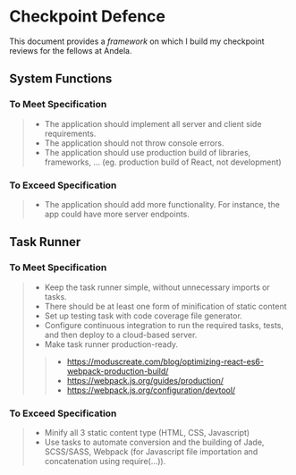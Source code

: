 # Checkpoint Defence

This document provides a *framework* on which I build my checkpoint reviews for the fellows at Andela.

## System Functions

### To Meet Specification
> * The application should implement all server and client side requirements.
> * The application should not throw console errors.
> * The application should use production build of libraries, frameworks, ... (eg. production build of React, not development)

### To Exceed Specification
> * The application should add more functionality. For instance, the app could have more server endpoints.

## Task Runner

### To Meet Specification
> * Keep the task runner simple, without unnecessary imports or tasks.
> * There should be at least one form of minification of static content
> * Set up testing task with code coverage file generator.
> * Configure continuous integration to run the required tasks, tests, and then deploy to a cloud-based server.
> * Make task runner production-ready.
>> * https://moduscreate.com/blog/optimizing-react-es6-webpack-production-build/
>> * https://webpack.js.org/guides/production/
>> * https://webpack.js.org/configuration/devtool/

### To Exceed Specification
> * Minify all 3 static content type (HTML, CSS, Javascript)
> * Use tasks to automate conversion and the building of Jade, SCSS/SASS, Webpack (for Javascript file importation and concatenation using require(...)).
